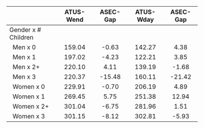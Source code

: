 
|                      |    ATUS-Wend |     ASEC-Gap |    ATUS-Wday |     ASEC-Gap |
| -------------------- | :----------: | :----------: | :----------: | :----------: |
| Gender x # Children  |              |              |              |              |
| &nbsp;&nbsp;Men x 0  |       159.04 |        -0.63 |       142.27 |         4.38 |
| &nbsp;&nbsp;Men x 1  |       197.02 |        -4.23 |       122.21 |         3.85 |
| &nbsp;&nbsp;Men x 2+ |       220.10 |         4.11 |       139.19 |        -1.68 |
| &nbsp;&nbsp;Men x 3  |       220.37 |       -15.48 |       160.11 |       -21.42 |
| &nbsp;&nbsp;Women x 0 |       229.91 |        -0.70 |       206.19 |         4.89 |
| &nbsp;&nbsp;Women x 1 |       269.45 |         5.75 |       251.38 |        12.94 |
| &nbsp;&nbsp;Women x 2+ |       301.04 |        -6.75 |       281.96 |         1.51 |
| &nbsp;&nbsp;Women x 3 |       301.15 |        -8.12 |       302.81 |        -5.93 |

